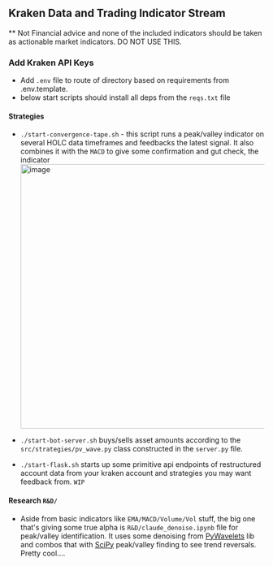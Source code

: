 ## Kraken Data and Trading Indicator Stream
** Not Financial advice and none of the included indicators should be taken as actionable market indicators. DO NOT USE THIS.

### Add Kraken API Keys
- Add `.env` file to route of directory based on requirements from .env.template.
- below start scripts should install all deps from the `reqs.txt` file

#### Strategies
- `./start-convergence-tape.sh` - this script runs a peak/valley indicator on several HOLC data timeframes and feedbacks the latest signal. It also combines it with the `MACD` to give some confirmation and gut check, the indicator
  <img width="521" alt="image" src="https://github.com/user-attachments/assets/1a53c20e-8d21-4b28-bae7-32e100078c50">

- `./start-bot-server.sh` buys/sells asset amounts according to the `src/strategies/pv_wave.py` class constructed in the `server.py` file.
- `./start-flask.sh` starts up some primitive api endpoints of restructured account data from your kraken account and strategies you may want feedback from. `WIP`

#### Research `R&D/`
 - Aside from basic indicators like `EMA/MACD/Volume/Vol` stuff, the big one that's giving some true alpha is `R&D/claude_denoise.ipynb` file for peak/valley identification. It uses some denoising from [PyWavelets](https://pywavelets.readthedocs.io/en/latest/) lib and combos that with [SciPy](https://docs.scipy.org/doc/scipy/reference/generated/scipy.signal.find_peaks.html) peak/valley finding to see trend reversals. Pretty cool....
